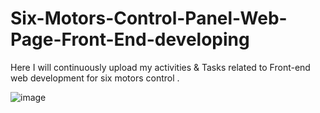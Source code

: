 # Six-Motors-Control-Panel-Web-Page-Front-End-developing
Here I will continuously upload my activities & Tasks related to Front-end web development for six motors control .

![image](https://user-images.githubusercontent.com/86187090/122676536-33b3bd00-d1e7-11eb-8a94-969c5047c3c2.png)


